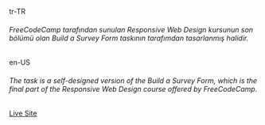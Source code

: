 <p>tr-TR</p>
<h6>FreeCodeCamp tarafından sunulan Responsive Web Design kursunun son bölümü olan Build a Survey Form taskının tarafımdan tasarlanmış halidir.</h6>

<p>en-US</p>
<h6>The task is a self-designed version of the Build a Survey Form, which is the final part of the Responsive Web Design course offered by FreeCodeCamp.</h6>

<a href='https://build-a-survey-form-iota.vercel.app/'>Live Site</a>
